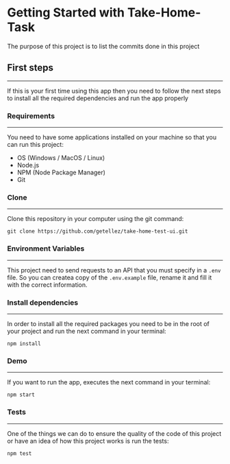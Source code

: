 # Getting Started with Take-Home-Task

The purpose of this project is to list the commits done in this project

## First steps
<hr>

If this is your first time using this app then you need to follow the next steps to install all the required dependencies and run the app properly
### Requirements
<hr>

You need to have some applications installed on your machine so that you can run this project:
* OS (Windows / MacOS / Linux)
* Node.js
* NPM (Node Package Manager)
* Git

### Clone
<hr>

Clone this repository in your computer using the git command:

```
git clone https://github.com/getellez/take-home-test-ui.git
```

### Environment Variables
<hr>

This project need to send requests to an API that you must specify in a `.env` file. So you can createa copy of the `.env.example` file, rename it and fill it with the correct information.

### Install dependencies
<hr>

In order to install all the required packages you need to be in the root of your project and run the next command in your terminal:
```
npm install
```
### Demo
<hr>

If you want to run the app, executes the next command in your terminal:
```
npm start
```

### Tests
<hr>

One of the things we can do to ensure the quality of the code of this project or have an idea of how this project works is run the tests:
```
npm test
```